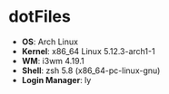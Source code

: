 # dotFiles

- **OS**: Arch Linux
- **Kernel**: x86_64 Linux 5.12.3-arch1-1
- **WM**: i3wm 4.19.1
- **Shell**: zsh 5.8 (x86_64-pc-linux-gnu)
- **Login Manager**: ly
